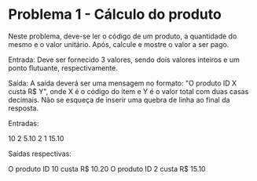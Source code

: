 # Problema 1 - Cálculo do produto

Neste problema, deve-se ler o código de um produto, a quantidade do mesmo e o valor unitário. Após, calcule e mostre o valor a ser pago.

Entrada:
Deve ser fornecido 3 valores, sendo dois valores inteiros e um ponto flutuante, respectivamente.

Saída:
A saída deverá ser uma mensagem no formato: "O produto ID X custa R$ Y", onde X é o código do item e Y é o valor total com duas casas decimais. Não se esqueça de inserir uma quebra de linha ao final da resposta.

Entradas:

10 2 5.10 
2 1 15.10

Saídas respectivas:

O produto ID 10 custa R$ 10.20
O produto ID 2 custa R$ 15.10


